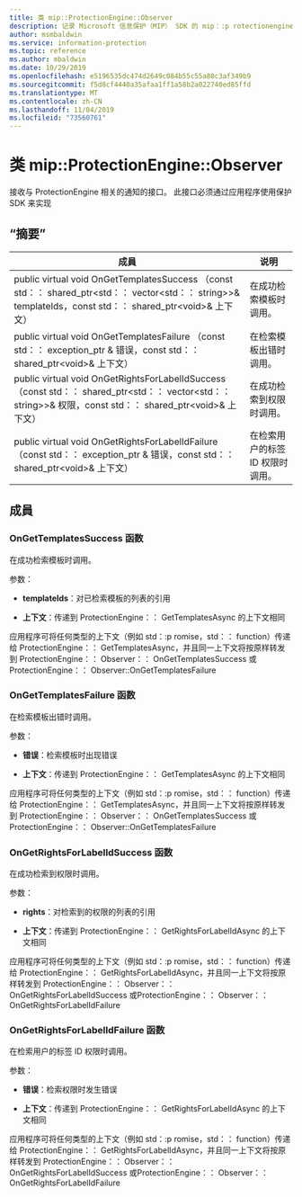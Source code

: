 ```yaml
---
title: 类 mip::ProtectionEngine::Observer
description: 记录 Microsoft 信息保护（MIP） SDK 的 mip：:p rotectionengine 类。
author: msmbaldwin
ms.service: information-protection
ms.topic: reference
ms.author: mbaldwin
ms.date: 10/29/2019
ms.openlocfilehash: e5196535dc474d2649c084b55c55a80c3af349b9
ms.sourcegitcommit: f5d8cf4440a35afaa1ff1a58b2a022740ed85ffd
ms.translationtype: MT
ms.contentlocale: zh-CN
ms.lasthandoff: 11/04/2019
ms.locfileid: "73560761"
---
```

# <a name="class-mipprotectionengineobserver"></a>类 mip::ProtectionEngine::Observer 
接收与 ProtectionEngine 相关的通知的接口。
此接口必须通过应用程序使用保护 SDK 来实现
  
## <a name="summary"></a>“摘要”
 成員                        | 说明                                
--------------------------------|---------------------------------------------
public virtual void OnGetTemplatesSuccess （const std：： shared_ptr\<std：： vector\<std：： string\>\>& templateIds，const std：： shared_ptr\<void\>& 上下文）  |  在成功检索模板时调用。
public virtual void OnGetTemplatesFailure （const std：： exception_ptr & 错误，const std：： shared_ptr\<void\>& 上下文）  |  在检索模板出错时调用。
public virtual void OnGetRightsForLabelIdSuccess （const std：： shared_ptr\<std：： vector\<std：： string\>\>& 权限，const std：： shared_ptr\<void\>& 上下文）  |  在成功检索到权限时调用。
public virtual void OnGetRightsForLabelIdFailure （const std：： exception_ptr & 错误，const std：： shared_ptr\<void\>& 上下文）  |  在检索用户的标签 ID 权限时调用。
  
## <a name="members"></a>成員
  
### <a name="ongettemplatessuccess-function"></a>OnGetTemplatesSuccess 函数
在成功检索模板时调用。

参数：  
* **templateIds**：对已检索模板的列表的引用 


* **上下文**：传递到 ProtectionEngine：： GetTemplatesAsync 的上下文相同


应用程序可将任何类型的上下文（例如 std：:p romise，std：： function）传递给 ProtectionEngine：： GetTemplatesAsync，并且同一上下文将按原样转发到 ProtectionEngine：： Observer：： OnGetTemplatesSuccess 或 ProtectionEngine：： Observer::OnGetTemplatesFailure
  
### <a name="ongettemplatesfailure-function"></a>OnGetTemplatesFailure 函数
在检索模板出错时调用。

参数：  
* **错误**：检索模板时出现错误 


* **上下文**：传递到 ProtectionEngine：： GetTemplatesAsync 的上下文相同


应用程序可将任何类型的上下文（例如 std：:p romise，std：： function）传递给 ProtectionEngine：： GetTemplatesAsync，并且同一上下文将按原样转发到 ProtectionEngine：： Observer：： OnGetTemplatesSuccess 或 ProtectionEngine：： Observer::OnGetTemplatesFailure
  
### <a name="ongetrightsforlabelidsuccess-function"></a>OnGetRightsForLabelIdSuccess 函数
在成功检索到权限时调用。

参数：  
* **rights**：对检索到的权限的列表的引用 


* **上下文**：传递到 ProtectionEngine：： GetRightsForLabelIdAsync 的上下文相同


应用程序可将任何类型的上下文（例如 std：:p romise，std：： function）传递给 ProtectionEngine：： GetRightsForLabelIdAsync，并且同一上下文将按原样转发到 ProtectionEngine：： Observer：： OnGetRightsForLabelIdSuccess 或ProtectionEngine：： Observer：： OnGetRightsForLabelIdFailure
  
### <a name="ongetrightsforlabelidfailure-function"></a>OnGetRightsForLabelIdFailure 函数
在检索用户的标签 ID 权限时调用。

参数：  
* **错误**：检索权限时发生错误 


* **上下文**：传递到 ProtectionEngine：： GetRightsForLabelIdAsync 的上下文相同


应用程序可将任何类型的上下文（例如 std：:p romise，std：： function）传递给 ProtectionEngine：： GetRightsForLabelIdAsync，并且同一上下文将按原样转发到 ProtectionEngine：： Observer：： OnGetRightsForLabelIdSuccess 或ProtectionEngine：： Observer：： OnGetRightsForLabelIdFailure